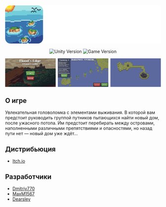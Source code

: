 <p align="center">
      <img src="https://raw.githubusercontent.com/Dmitriy770/floods-edge-island-exodus/TASK-57_update_readme/readme_assets/header-logo.png" width="900" alt="Logo">
</p>

<p align="center">
   <img src="https://img.shields.io/badge/Engine-Godot_4.1.1-blue" alt="Unity Version">
   <img src="https://img.shields.io/badge/Version-v1.1.0-blueviolet" alt="Game Version">
</p>

<img src="https://raw.githubusercontent.com/Dmitriy770/floods-edge-island-exodus/TASK-57_update_readme/readme_assets/gameplay_screenshots_readme.png" alt="floods-edge-island-exodus-player-screenshots" border="0">

## О игре

Увлекательная головоломка с элементами выживания. В которой вам предстоит руководить группой путников пытающихся найти новый дом, после ужасного потопа. Им предстоит перебирать между островами, наполненными различными препятствиями и опасностями, но назад пути нет — новый дом уже ждёт...

## Дистрибьюция

- [Itch.io](https://stolevarov.itch.io/floods-edge-island-exodus)


## Разработчики

- [Dmitriy770](https://github.com/Dmitriy770)
- [MaxM1567](https://github.com/MaxM1567)
- [Dearsley](https://github.com/Dearsley)
